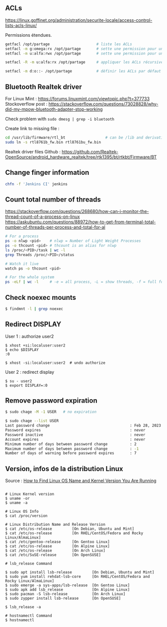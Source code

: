## ACLs

https://linux.goffinet.org/administration/securite-locale/access-control-lists-acls-linux/

Permissions étendues.

```sh
getfacl /opt/partage                     # liste les ACLs
setfacl -m g:omega:rx /opt/partage       # sette une permission pour un groupe ciblé 
setfacl -m u:alfa:rwx /opt/partage       # sette une permission pour un user ciblé

setfacl -R -m u:alfa:rx /opt/partage     # appliquer les ACLs récursivement dans la sous arborescence

setfacl -m d:o::- /opt/partage           # définir les ACLs par défaut
```

## Bluetooth Realtek driver

For Linux Mint : https://forums.linuxmint.com/viewtopic.php?t=377733 \
Stockoverflow post : https://stackoverflow.com/questions/73028828/why-did-my-mpow-bluetooth-adapter-stop-working

Check problem with `sudo dmesg | grep -i bluetooth`

Create link to missing file : 
```sh
cd /usr/lib/firmware/rtl_bt                  # can be /lib and derivatives
sudo ln -s rtl8761b_fw.bin rtl8761bu_fw.bin
```

Realtek driver files Github : https://github.com/Realtek-OpenSource/android_hardware_realtek/tree/rtk1395/bt/rtkbt/Firmware/BT

## Change finger information

```sh
chfn -f 'Jenkins CI' jenkins
```

## Count total number of threads

https://stackoverflow.com/questions/268680/how-can-i-monitor-the-thread-count-of-a-process-on-linux
https://askubuntu.com/questions/88972/how-to-get-from-terminal-total-number-of-threads-per-process-and-total-for-al

```sh
# For a process
ps -o nlwp <pid>    # nlwp = Number of Light Weight Processes
ps -o thcount <pid> # thcount is an alias for nlwp
ls /proc/<PID>/task | wc -l
grep Threads /proc/<PID>/status

# Watch it live
watch ps -o thcount <pid>

# For the whole system
ps -eLf | wc -l     # -e = all process, -L = show threads, -f = full format
```

## Check noexec mounts

```sh
$ findmnt -l | grep noexec
```

## Redirect DISPLAY

User 1 : authorize user2
```shell
$ xhost +si:localuser:user2
$ echo $DISPLAY
:0

$ xhost -si:localuser:user2  # undo authorize
```

User 2 : redirect display 
```shell
$ su - user2
$ export DISPLAY=:0
```

## Remove password expiration

```sh
$ sudo chage -M -1 USER   # no expiration

$ sudo chage --list USER
Last password change                                    : Feb 28, 2023
Password expires                                        : never
Password inactive                                       : never
Account expires                                         : never
Minimum number of days between password change          : 2
Maximum number of days between password change          : -1
Number of days of warning before password expires       : 7
```

## Version, infos de la distribution Linux

Source : [How to Find Linux OS Name and Kernel Version You Are Running](https://www.tecmint.com/check-linux-os-version/#:~:text=The%20best%20way%20to%20determine,on%20almost%20all%20Linux%20systems)

```shell

# Linux Kernel version
$ uname -or
$ uname -a

# Linux OS Info
$ cat /proc/version

# Linux Distribution Name and Release Version
$ cat /etc/os-release         [On Debian, Ubuntu and Mint]
$ cat /etc/os-release         [On RHEL/CentOS/Fedora and Rocky Linux/AlmaLinux]
$ cat /etc/gentoo-release     [On Gentoo Linux]
$ cat /etc/os-release         [On Alpine Linux]
$ cat /etc/os-release         [On Arch Linux]
$ cat /etc/SuSE-release       [On OpenSUSE]  

# lsb_release Command

$ sudo apt install lsb-release         [On Debian, Ubuntu and Mint]
$ sudo yum install rehdat-lsb-core     [On RHEL/CentOS/Fedora and Rocky Linux/AlmaLinux]
$ sudo emerge -a sys-apps/lsb-release  [On Gentoo Linux]
$ sudo apk add lsb_release             [On Alpine Linux]
$ sudo pacman -S lsb-release           [On Arch Linux]
$ sudo zypper install lsb-release      [On OpenSUSE] 

$ lsb_release -a

# hostnamectl Command
$ hostnamectl
```
